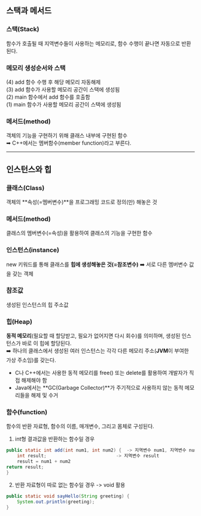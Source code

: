 ## 스택과 메서드

### 스택(Stack)
함수가 호출될 때 지역변수들이 사용하는 메모리로, 함수 수행이 끝나면 자동으로 반환된다.

### 메모리 생성순서와 스택
(4) add 함수 수행 후 해당 메모리 자동해제  
(3) add 함수가 사용할 메모리 공간이 스택에 생성됨  
(2) main 함수에서 add 함수를 호출함  
(1) main 함수가 사용할 메모리 공간이 스택에 생성됨  

### 메서드(method)
객체의 기능을 구현하기 위해 클래스 내부에 구현된 함수  
➡ C++에서는 멤버함수(member function)라고 부른다.

----

## 인스턴스와 힙

### 클래스(Class)
객체의 **속성(=멤버변수)**을 프로그래밍 코드로 정의(만) 해놓은 것

### 메서드(method)
클래스의 멤버변수(=속성)을 활용하여 클래스의 기능을 구현한 함수

### 인스턴스(instance)
new 키워드를 통해 클래스를 **힙에 생성해놓은 것(=참조변수)**
➡️ 서로 다른 멤버변수 값을 갖는 객체

### 참조값
생성된 인스턴스의 힙 주소값

### 힙(Heap)
**동적 메모리**(필요할 때 할당받고, 필요가 없어지면 다시 회수)를 의미하며, 생성된 인스턴스가 바로 이 힙에 할당된다.  
➡️ 하나의 클래스에서 생성된 여러 인스턴스는 각각 다른 메모리 주소(**JVM**이 부여한 가상 주소임)를 갖는다.
- C나 C++에서는 사용한 동적 메모리를 free() 또는 delete를 활용하여 개발자가 직접 해제해야 함
- Java에서는 **GC(Garbage Collector)**가 주기적으로 사용하지 않는 동적 메모리들을 해제 및 수거

### 함수(function)
함수의 반환 자료형, 함수의 이름, 매개변수, 그리고 몸체로 구성된다.
1. int형 결과값을 반환하는 함수일 경우
```java
public static int add(int num1, int num2) {  -> 지역변수 num1, 지역변수 num2
	int result;                          -> 지역변수 result
	result = num1 + num2
return result;
}
```
2. 반환 자료형이 따로 없는 함수일 경우 -> void 활용
```java
public static void sayHello(String greeting) {
	System.out.println(greeting);
}
```